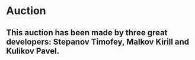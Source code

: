 <h1>Auction</h1>
  <h2>This auction has been made by three great developers: Stepanov Timofey, Malkov Kirill and Kulikov Pavel. </h2>
